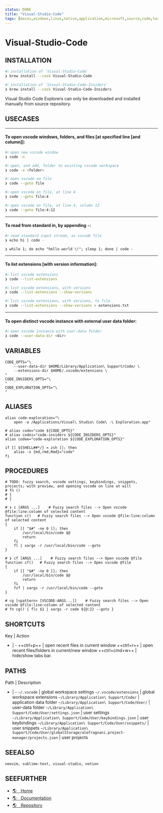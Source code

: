 ```yaml
---
status: DONE
title: "Visual-Studio-Code"
tags: [macos,windows,linux,native,application,microsoft,source,code,text,editor]
---
```


# Visual-Studio-Code

## INSTALLATION


```bash
#ℹ︎ installation of `Visual-Studio-Code`
❯ brew install --cask Visual-Studio-Code
```


```bash
#ℹ︎ installation of `Visual-Studio-Code-Insiders`
❯ brew install --cask Visual-Studio-Code-Insiders
```


Visual Studio Code Explorers can only be downloaded and installed manually from source repository.

## USECASES

----
#### To open vscode windows, folders, and files [at specified line [and column]]:


```bash
#ℹ︎ open new vscode window
❯ code -n
```


```bash
#ℹ︎ open, and add, folder to existing vscode workspace
❯ code -a <folder>
```



```bash
#ℹ︎ open vscode on file
❯ code --goto file
```


```bash
#ℹ︎ open vscode on file, at line 4
❯ code --goto file:4
```


```bash
#ℹ︎ open vscode on file, at line 4, column 12
❯ code --goto file:4:12
```


----
#### To read from standard in, by appending `-`:


```bash
#ℹ︎ read standard input stream, as vscode file
❯ echo hi | code -
```

    ❯ while 1; do echo "hello world \!"; sleep 1; done | code -

----
#### To list extensions [with version information]:


```bash
#ℹ︎ list vscode extensions
❯ code --list-extensions
```


```bash
#ℹ︎ list vscode extensions, with versions
❯ code --list-extensions --show-versions
```


```bash
#ℹ︎ list vscode extensions, with versions, to file
❯ code --list-extensions --show-versions > extensions.txt
```


----
#### To open distinct vscode instance with external user data folder:


```bash
#ℹ︎ open vscode instance with user-data folder
❯ code --user-data-dir <dir>
```



## VARIABLES

    CODE_OPTS="\
        --user-data-dir $HOME/Library/Application\ Support/Code/ \
        --extensions-dir $HOME/.vscode/extensions \
    "
    CODE_INSIDERS_OPTS="\
    "
    CODE_EXPLORATION_OPTS="\
    "

## ALIASES

    alias code-exploration="\
        open -a /Applications/Visual\ Studio\ Code\ -\ Exploration.app"

    # alias code="code ${CODE_OPTS}"
    # alias codei="code-insiders ${CODE_INSIDERS_OPTS}"
    alias codee="code-exploration ${CODE_EXPLORATION_OPTS}"

    if [[ ${SHELL##*/} = zsh ]]; then
        alias -s {md,rmd,Rmd}="code"
    fi

## PROCEDURES

    # TODO: fuzzy search, vscode settings, keybindings, snippets, projects; with preview, and opening vscode on line at will
    # fn ()
    # {
    # }

    # ❯ c [ARGS ...]    # Fuzzy search files --> Open vscode @file:line:column of selected content
    function c()   # Fuzzy search files --> Open vscode @file:line:column of selected content
    {
        if [[ "$#" -ne 0 ]]; then
            /usr/local/bin/code $@
            return
        fi
        fl | xargs -r /usr/local/bin/code --goto
    }

    # ❯ cf [ARGS ...]    # Fuzzy search files --> Open vscode @file
    function cf()   # Fuzzy search files --> Open vscode @file
    {
        if [[ "$#" -ne 0 ]]; then
            /usr/local/bin/code $@
            return
        fi
        fzf | xargs -r /usr/local/bin/code --goto
    }

    # cg [<pattern> [VSCODE-ARGS...]]    # Fuzzy search files --> Open vscode @file:line:column of selected content
    # fn cg() { flc $1 | xargs -r code ${@:2} --goto }


## SHORTCUTS

Key | Action
- | -
++ctrl+p++ | open recent files in current window
++ctrl+r++ | open recent files/folders in current/new window
++ctrl+cmd+w++ | hide/show tabs bar.

## PATHS

Path | Description
- | -
`~/.vscode` | global workspace settings
`~/.vscode/extensions` | global workspace extensions
`~/Library/Application\ Support/Code/` | application data folder
`~/Library/Application\ Support/Code/User/` | user-data folder
`~/Library/Application\ Support/Code/User/settings.json` | user settings
`~/Library/Application\ Support/Code/User/keybindings.json` | user keybindings
`~/Library/Application\ Support/Code/User/snippets/` | user snippets
`~/Library/Application\ Support/Code/User/globalStorage/alefragnani.project-manager/projects.json` | user projects

## SEEALSO

    neovim, sublime-text, visual-studio, notion

## SEEFURTHER

- [🌎 Home](https://code.visualstudio.com/)
- [🌎 Documentation](https://code.visualstudio.com/docs)
- [🌎 Repository](https://github.com/microsoft/vscode)
